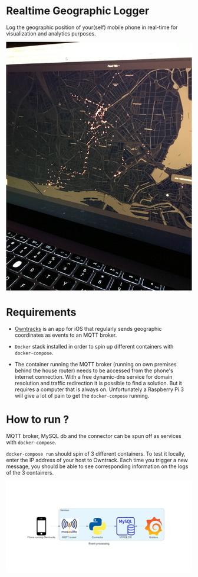 # Realtime Geographic Logger

Log the geographic position of your(self) mobile phone in real-time for visualization and analytics purposes.

![image info](./img/cover.jpg)

# Requirements

- [Owntracks](https://owntracks.org/) is an app for iOS that regularly sends geographic coordinates as events to an 
  MQTT broker.

- `Docker` stack installed in order to spin up different containers with `docker-compose`.

- The container running the MQTT broker (running on own premises behind the house router) needs to be accessed from the 
  phone's internet connection. With a free dynamic-dns service for domain resolution and traffic redirection it is 
  possible to find a solution. But it requires a computer that is always on. Unfortunately a Raspberry Pi 3 will 
  give a lot of pain to get the `docker-compose` running.

# How to run ?

MQTT broker, MySQL db and the connector can be spun off as services with `docker-compose`.

`docker-compose run` should spin of 3 different containers. To test it locally, enter the IP address of your host to 
Owntrack. Each time you trigger a new message, you should be able to see corresponding information on the logs of 
the 3 containers. 

![image info](./img/diagram/event_processing.png)
